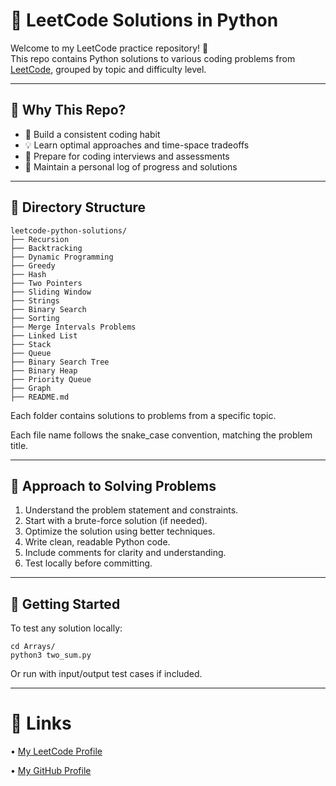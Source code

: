 # 🐍 LeetCode Solutions in Python

Welcome to my LeetCode practice repository! 🚀  
This repo contains Python solutions to various coding problems from [LeetCode](https://leetcode.com/), grouped by topic and difficulty level.

---

## 🧠 Why This Repo?

- 📘 Build a consistent coding habit
- 💡 Learn optimal approaches and time-space tradeoffs
- 🎯 Prepare for coding interviews and assessments
- 🧪 Maintain a personal log of progress and solutions

---

## 📁 Directory Structure

```
leetcode-python-solutions/
├── Recursion
├── Backtracking 
├── Dynamic Programming
├── Greedy
├── Hash
├── Two Pointers
├── Sliding Window
├── Strings
├── Binary Search
├── Sorting
├── Merge Intervals Problems
├── Linked List
├── Stack
├── Queue
├── Binary Search Tree
├── Binary Heap
├── Priority Queue
├── Graph
├── README.md
```

Each folder contains solutions to problems from a specific topic.

Each file name follows the snake_case convention, matching the problem title.

---

## 🧠 Approach to Solving Problems

1.	Understand the problem statement and constraints.
2.	Start with a brute-force solution (if needed).
3.	Optimize the solution using better techniques.
4.	Write clean, readable Python code.
5.	Include comments for clarity and understanding.
6.	Test locally before committing.

---

## 🚀 Getting Started

To test any solution locally:
```
cd Arrays/
python3 two_sum.py
```

Or run with input/output test cases if included.

---

# 🔗 Links

•	[My LeetCode Profile](https://leetcode.com/u/Deepanshu_leet/)

•	[My GitHub Profile](https://github.com/DeepuKr0315)

